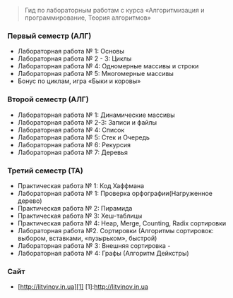 > Гид по лабораторным работам с курса «Алгоритмизация и программирование, Теория алгоритмов»


### Первый семестр (АЛГ)
 - Лабораторная работа № 1: Основы
 - Лабораторная работа № 2 - 3: Циклы
 - Лабораторная работа № 4: Одномерные массивы и строки
 - Лабораторная работа № 5: Многомерные массивы
 - Бонус по циклам, игра «Быки и коровы»
 
### Второй семестр (АЛГ)
 - Лабораторная работа № 1: Динамические массивы
 - Лабораторная работа № 2-3: Записи и файлы
 - Лабораторная работа № 4: Список
 - Лабораторная работа № 5: Стек и Очередь
 - Лабораторная работа № 6: Рекурсия
 - Лабораторная работа № 7: Деревья

### Третий семестр (ТА)
 - Практическая работа № 1: Код Хаффмана
 - Лабораторная работа № 1: Проверка орфографии(Нагруженное дерево)
 - Практическая работа № 2: Пирамида
 - Практическая работа № 3: Хеш-таблицы
 - Практическая работа № 4: Heap, Merge, Counting, Radix сортировки
 - Лабораторная работа №2. Сортировки 
   (Алгоритмы сортировок: выбором, вставками, «пузырьком», быстрой)
 - Лабораторная работа № 3: Внешняя сортировка -
 - Лабораторная работа № 4: Графы (Алгоритм Дейкстры)

### Сайт
 * [http://litvinov.in.ua][1]
[1]:http://litvinov.in.ua


